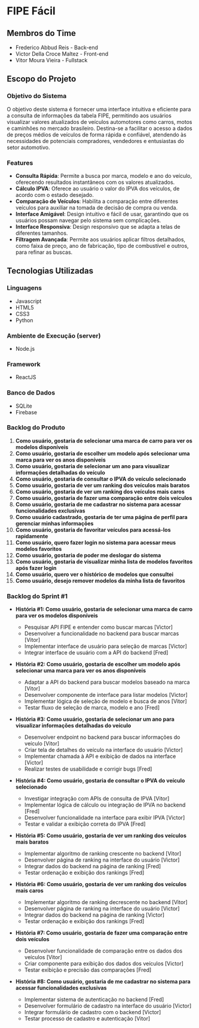 # FIPE Fácil

## Membros do Time
- Frederico Abbud Reis - Back-end
- Victor Della Croce Maltez - Front-end
- Vitor Moura Vieira - Fullstack

## Escopo do Projeto

### Objetivo do Sistema
O objetivo deste sistema é fornecer uma interface intuitiva e eficiente para a consulta de informações da tabela FIPE, permitindo aos usuários visualizar valores atualizados de veículos automotores como carros, motos e caminhões no mercado brasileiro. Destina-se a facilitar o acesso a dados de preços médios de veículos de forma rápida e confiável, atendendo às necessidades de potenciais compradores, vendedores e entusiastas do setor automotivo.

### Features
- **Consulta Rápida**: Permite a busca por marca, modelo e ano do veículo, oferecendo resultados instantâneos com os valores atualizados.
- **Cálculo IPVA**: Oferece ao usuário o valor do IPVA dos veículos, de acordo com o estado desejado.
- **Comparação de Veículos**: Habilita a comparação entre diferentes veículos para auxiliar na tomada de decisão de compra ou venda.
- **Interface Amigável**: Design intuitivo e fácil de usar, garantindo que os usuários possam navegar pelo sistema sem complicações.
- **Interface Responsiva**: Design responsivo que se adapta a telas de diferentes tamanhos.
- **Filtragem Avançada**: Permite aos usuários aplicar filtros detalhados, como faixa de preço, ano de fabricação, tipo de combustível e outros, para refinar as buscas.

## Tecnologias Utilizadas
### Linguagens
- Javascript
- HTML5
- CSS3
- Python

### Ambiente de Execução (server)
- Node.js

### Framework
- ReactJS

### Banco de Dados
- SQLite
- Firebase

### Backlog do Produto
1. **Como usuário, gostaria de selecionar uma marca de carro para ver os modelos disponíveis**
2. **Como usuário, gostaria de escolher um modelo após selecionar uma marca para ver os anos disponíveis**
3. **Como usuário, gostaria de selecionar um ano para visualizar informações detalhadas do veículo**
4. **Como usuário, gostaria de consultar o IPVA do veículo selecionado**
5. **Como usuário, gostaria de ver um ranking dos veículos mais baratos**
6. **Como usuário, gostaria de ver um ranking dos veículos mais caros**
7. **Como usuário, gostaria de fazer uma comparação entre dois veículos**
8. **Como usuário, gostaria de me cadastrar no sistema para acessar funcionalidades exclusivas**
9. **Como usuário cadastrado, gostaria de ter uma página de perfil para gerenciar minhas informações**
10. **Como usuário, gostaria de favoritar veículos para acessá-los rapidamente**
11. **Como usuário, quero fazer login no sistema para acessar meus modelos favoritos**
12. **Como usuário, gostaria de poder me deslogar do sistema**
13. **Como usuário, gostaria de visualizar minha lista de modelos favoritos após fazer login**
14. **Como usuário, quero ver o histórico de modelos que consultei**
15. **Como usuário, desejo remover modelos da minha lista de favoritos**

### Backlog do Sprint #1
- **História #1: Como usuário, gostaria de selecionar uma marca de carro para ver os modelos disponíveis**
  - Pesquisar API FIPE e entender como buscar marcas [Victor]
  - Desenvolver a funcionalidade no backend para buscar marcas [Vitor]
  - Implementar interface de usuário para seleção de marcas [Victor]
  - Integrar interface de usuário com a API do backend [Fred]

- **História #2: Como usuário, gostaria de escolher um modelo após selecionar uma marca para ver os anos disponíveis**
  - Adaptar a API do backend para buscar modelos baseado na marca [Vitor]
  - Desenvolver componente de interface para listar modelos [Victor]
  - Implementar lógica de seleção de modelo e busca de anos [Vitor]
  - Testar fluxo de seleção de marca, modelo e ano [Fred]

- **História #3: Como usuário, gostaria de selecionar um ano para visualizar informações detalhadas do veículo**
  - Desenvolver endpoint no backend para buscar informações do veículo [Vitor]
  - Criar tela de detalhes do veículo na interface do usuário [Victor]
  - Implementar chamada à API e exibição de dados na interface [Victor]
  - Realizar testes de usabilidade e corrigir bugs [Fred]

- **História #4: Como usuário, gostaria de consultar o IPVA do veículo selecionado**
  - Investigar integração com APIs de consulta de IPVA [Vitor]
  - Implementar lógica de cálculo ou integração de IPVA no backend [Fred]
  - Desenvolver funcionalidade na interface para exibir IPVA [Victor]
  - Testar e validar a exibição correta do IPVA [Fred]

- **História #5: Como usuário, gostaria de ver um ranking dos veículos mais baratos**
  - Implementar algoritmo de ranking crescente no backend [Vitor]
  - Desenvolver página de ranking na interface do usuário [Victor]
  - Integrar dados do backend na página de ranking [Fred]
  - Testar ordenação e exibição dos rankings [Fred]

- **História #6: Como usuário, gostaria de ver um ranking dos veículos mais caros**
  - Implementar algoritmo de ranking decrescente no backend [Vitor]
  - Desenvolver página de ranking na interface do usuário [Victor]
  - Integrar dados do backend na página de ranking [Victor]
  - Testar ordenação e exibição dos rankings [Fred]

- **História #7: Como usuário, gostaria de fazer uma comparação entre dois veículos**
  - Desenvolver funcionalidade de comparação entre os dados dos veículos [Vitor]
  - Criar componente para exibição dos dados dos veículos [Victor]
  - Testar exibição e precisão das comparações [Fred]

- **História #8: Como usuário, gostaria de me cadastrar no sistema para acessar funcionalidades exclusivas**
  - Implementar sistema de autenticação no backend [Fred]
  - Desenvolver formulário de cadastro na interface do usuário [Victor]
  - Integrar formulário de cadastro com o backend [Victor]
  - Testar processo de cadastro e autenticação [Vitor]
